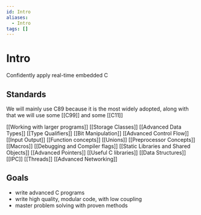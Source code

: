 ```yaml
---
id: Intro
aliases:
  - Intro
tags: []
---
```


# Intro

Confidently apply real-time embedded C

## Standards

We will mainly use C89 because it is the most widely adopted, along with that we will use some [[C99]] and some [[C11]]

[[Working with larger programs]]
[[Storage Classes]]
[[Advanced Data Types]]
[[Type Qualifiers]]
[[Bit Manipulation]]
[[Advanced Control Flow]]
[[Input Output]]
[[Function concepts]]
[[Unions]]
[[Preprocessor Concepts]]
[[Macros]]
[[Debugging and Compiler flags]]
[[Static Libraries and Shared Objects]]
[[Advanced Pointers]]
[[Useful C libraries]]
[[Data Structures]]
[[IPC]]
[[Threads]]
[[Advanced Networking]]

## Goals

- write advanced C programs
- write high quality, modular code, with low coupling
- master problem solving with proven methods

